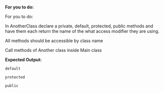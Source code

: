 **For you to do:**

For you to do:

In AnotherClass declare a private, default, protected, public methods and have them each return the name of the what access modifier they are using.

All methods should be accessible by class name

Call methods of Another class inside Main class

**Expected Output:**

```
default
```

```
protected
```

```
public
```